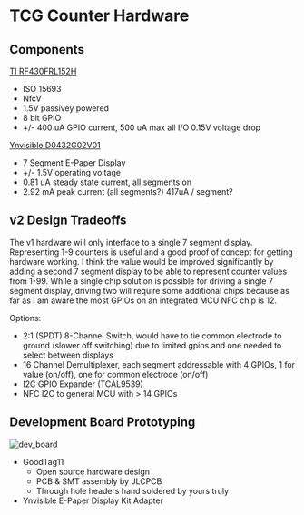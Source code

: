 # TCG Counter Hardware

## Components

[TI RF430FRL152H](https://www.ti.com/lit/ds/symlink/rf430frl152h.pdf?ts=1718074976833&ref_url=https%253A%252F%252Fwww.ti.com%252Fproduct%252FRF430FRL152H)
- ISO 15693
- NfcV
- 1.5V passivey powered
- 8 bit GPIO
- +/- 400 uA GPIO current, 500 uA max all I/O 0.15V voltage drop

[Ynvisible D0432G02V01](https://assets-global.website-files.com/5f7f21e12602d912658dce12/62207f04e89fc72369fa582a_D0432G02V01-V1.0.pdf)
- 7 Segment E-Paper Display
- +/- 1.5V operating voltage
- 0.81 uA steady state current, all segments on
- 2.92 mA peak current (all segments?) 417uA / segment?

## v2 Design Tradeoffs

The v1 hardware will only interface to a single 7 segment display. Representing 1-9 counters is useful and a good proof of concept for getting hardware working. I think the value would be improved significantly by adding a second 7 segment display to be able to represent counter values from 1-99. While a single chip solution is possible for driving a single 7 segment display, driving two will require some additional chips because as far as I am aware the most GPIOs on an integrated MCU NFC chip is 12. 

Options:
- 2:1 (SPDT) 8-Channel Switch, would have to tie common electrode to ground (slower off switching) due to limited gpios and one needed to select between displays
- 16 Channel Demultiplexer, each segment addressable with 4 GPIOs, 1 for value (on/off), one for common electrode (on/off)
- I2C GPIO Expander (TCAL9539)
- NFC I2C to general MCU with > 14 GPIOs

## Development Board Prototyping

![dev_board](https://github.com/user-attachments/assets/842c668a-7c41-4d38-ab9c-c0872c784d76)

- GoodTag11
  - Open source hardware design
  - PCB & SMT assembly by JLCPCB
  - Through hole headers hand soldered by yours truly
- Ynvisible E-Paper Display Kit Adapter
